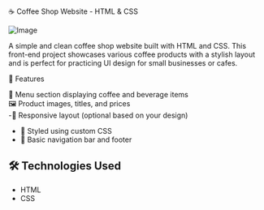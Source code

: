  ☕ Coffee Shop Website - HTML & CSS

![Image](https://github.com/user-attachments/assets/bda1edb8-3cdf-4d8b-b62d-555a58962175)


A simple and clean coffee shop website built with HTML and CSS. This front-end project showcases various coffee products with a stylish layout and is perfect for practicing UI design for small businesses or cafes.

 🚀 Features

🧃 Menu section displaying coffee and beverage items  
 🖼️ Product images, titles, and prices  
-📱 Responsive layout (optional based on your design)  
- 🎨 Styled using custom CSS  
- 🧭 Basic navigation bar and footer

## 🛠️ Technologies Used

- HTML 
- CSS 



